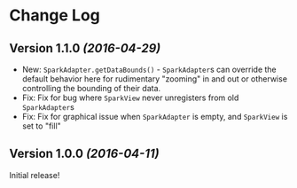 Change Log
==========
Version 1.1.0 *(2016-04-29)*
----------------------------

* New: `SparkAdapter.getDataBounds()` - `SparkAdapter`s can override the default behavior here for
  rudimentary "zooming" in and out or otherwise controlling the bounding of their data.
* Fix: Fix for bug where `SparkView` never unregisters from old `SparkAdapter`s
* Fix: Fix for graphical issue when `SparkAdapter` is empty, and `SparkView` is set to "fill"


Version 1.0.0 *(2016-04-11)*
----------------------------

Initial release!
